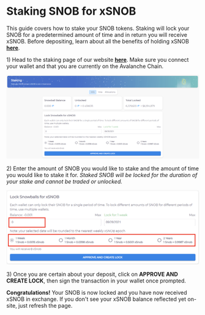 # Staking SNOB for xSNOB

This guide covers how to stake your SNOB tokens. Staking will lock your SNOB for a predetermined amount of time and in return you will receive xSNOB. Before depositing, learn about all the benefits of holding xSNOB [**here**](../../governance/xsnob/).

1\) Head to the staking page of our website [**here**](https://app.snowball.network/staking). Make sure you connect your wallet and that you are currently on the Avalanche Chain.

![](<../../.gitbook/assets/Screenshot 2021-09-21 193030.png>)

2\) Enter the amount of SNOB you would like to stake and the amount of time you would like to stake it for. _Staked SNOB will be locked for the duration of your stake and cannot be traded or unlocked._

![](<../../.gitbook/assets/Screenshot 2021-09-21 193223.png>)

3\) Once you are certain about your deposit, click on **APPROVE AND CREATE LOCK**, then sign the transaction in your wallet once prompted.

**Congratulations!** Your SNOB is now locked and you have now received xSNOB in exchange. If you don't see your xSNOB balance reflected yet on-site, just refresh the page.
